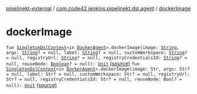 [pipelinekt-external](../index.md) / [com.code42.jenkins.pipelinekt.dsl.agent](index.md) / [dockerImage](./docker-image.md)

# dockerImage

`fun `[`SingletonDslContext`](../com.code42.jenkins.pipelinekt.dsl/-singleton-dsl-context/index.md)`<in `[`DockerAgent`](../com.code42.jenkins.pipelinekt.core.agent/-docker-agent/index.md)`>.dockerImage(image: `[`String`](https://kotlinlang.org/api/latest/jvm/stdlib/kotlin/-string/index.html)`, args: `[`String`](https://kotlinlang.org/api/latest/jvm/stdlib/kotlin/-string/index.html)`? = null, label: `[`String`](https://kotlinlang.org/api/latest/jvm/stdlib/kotlin/-string/index.html)`? = null, customWorkspace: `[`String`](https://kotlinlang.org/api/latest/jvm/stdlib/kotlin/-string/index.html)`? = null, registryUrl: `[`String`](https://kotlinlang.org/api/latest/jvm/stdlib/kotlin/-string/index.html)`? = null, registryCredentialsId: `[`String`](https://kotlinlang.org/api/latest/jvm/stdlib/kotlin/-string/index.html)`? = null, reuseNode: `[`Boolean`](https://kotlinlang.org/api/latest/jvm/stdlib/kotlin/-boolean/index.html)`? = null): `[`Unit`](https://kotlinlang.org/api/latest/jvm/stdlib/kotlin/-unit/index.html) [(source)](https://github.com/code42/pipelinekt/tree/master/dsl/src/main/kotlin/com/code42/jenkins/pipelinekt/dsl/agent/AgentContext.kt#L11)
`fun `[`SingletonDslContext`](../com.code42.jenkins.pipelinekt.dsl/-singleton-dsl-context/index.md)`<in `[`DockerAgent`](../com.code42.jenkins.pipelinekt.core.agent/-docker-agent/index.md)`>.dockerImage(image: Str, args: Str? = null, label: Str? = null, customWorkspace: Str? = null, registryUrl: Str? = null, registryCredentialsId: Str? = null, reuseNode: Bool? = null): `[`Unit`](https://kotlinlang.org/api/latest/jvm/stdlib/kotlin/-unit/index.html) [(source)](https://github.com/code42/pipelinekt/tree/master/dsl/src/main/kotlin/com/code42/jenkins/pipelinekt/dsl/agent/AgentContext.kt#L23)